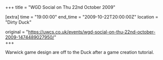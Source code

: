 +++
title = "WGD Social on Thu 22nd October 2009"

[extra]
time = "19:00:00"
end_time = "2009-10-22T20:00:00Z"
location = "Dirty Duck"

original = "https://uwcs.co.uk/events/wgd-social-on-thu-22nd-october-2009-1474489027950/"    
+++

Warwick game design are off to the Duck after a game creation tutorial.

